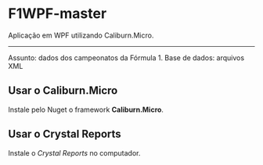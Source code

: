 # F1WPF-master
Aplicação em WPF utilizando Caliburn.Micro.  
***
Assunto: dados dos campeonatos da Fórmula 1. 
Base de dados: arquivos XML

## Usar o Caliburn.Micro

Instale pelo Nuget o framework **Caliburn.Micro**.

## Usar o Crystal Reports

Instale o _Crystal Reports_ no computador.
